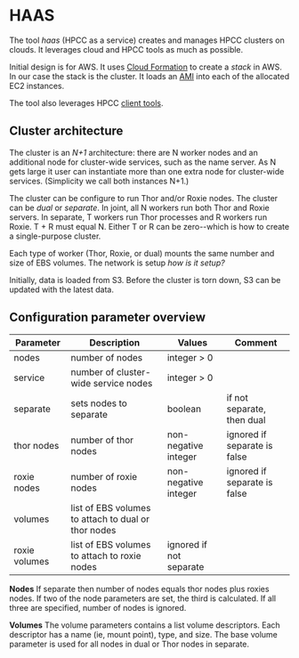# HAAS

The tool _haas_ (HPCC as a service)
creates and manages HPCC clusters on clouds.
It leverages cloud and HPCC tools as much as possible.

Initial design is for AWS.
It uses [Cloud Formation](https://aws.amazon.com/cloudformation/) to
create a _stack_ in AWS.
In our case the stack is the cluster.
It loads an
[AMI](https://docs.aws.amazon.com/AWSEC2/latest/UserGuide/AMIs.html)
into each of the allocated EC2 instances.

The tool also leverages HPCC
[client tools](http://cdn.hpccsystems.com/releases/CE-Candidate-6.2.18/docs/HPCCClientTools-6.2.18-1.pdf).

## Cluster architecture

The cluster is an _N+1_ architecture: there are N worker nodes and an
additional node for cluster-wide services, such as the name server.
As N gets large it user can instantiate more than one extra
node for cluster-wide services.
(Simplicity we call both instances N+1.)

The cluster can be configure to run Thor and/or Roxie nodes.
The cluster can be _dual_ or _separate_.
In joint, all N workers run both Thor and Roxie servers.
In separate, T workers run Thor processes and R workers run Roxie.
T + R must equal N.
Either T or R can be zero--which is how to create a single-purpose
cluster.

Each type of worker (Thor, Roxie, or dual)
mounts the same number and size of EBS volumes.
The network is setup _how is it setup?_

Initially, data is loaded from S3.
Before the cluster is torn down, S3 can be updated with the latest
data.

## Configuration parameter overview

| Parameter | Description | Values | Comment |
|-----------|-------------|--------|---------|
| nodes | number of nodes | integer > 0 | |
| service | number of cluster-wide service nodes| integer > 0 | |
| separate | sets nodes to separate | boolean | if not separate, then dual |
| thor nodes | number of thor nodes |  non-negative integer | ignored if separate is false |
| roxie nodes | number of roxie nodes |  non-negative integer | ignored if separate is false |
| volumes | list of EBS volumes to attach to dual or thor nodes | | |
| roxie volumes | list of EBS volumes to attach to roxie nodes | ignored if not separate | |

**Nodes**
If separate then number of nodes equals thor nodes plus roxies nodes.
If two of the node parameters are set, the third is calculated.
If all three are specified, number of nodes is ignored.

**Volumes**
The volume parameters contains a list volume descriptors.
Each descriptor has a name (ie, mount point), type, and size.
The base volume parameter is used for all nodes in dual or Thor nodes
in separate.






